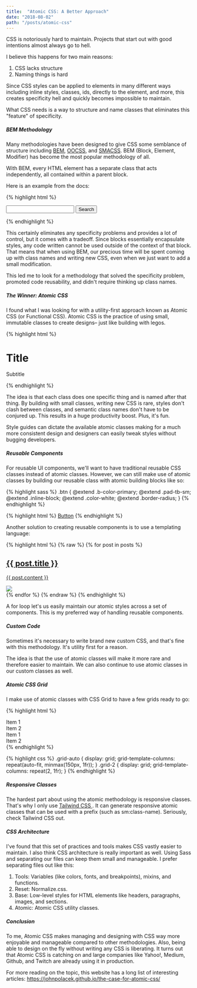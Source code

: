 ```yaml
---
title:  "Atomic CSS: A Better Approach"
date: "2018-08-02"
path: "/posts/atomic-css"
---
```

CSS is notoriously hard to maintain. Projects that start out with good intentions almost always go to hell. 

I believe this happens for two main reasons: 
1. CSS lacks structure
2. Naming things is hard

Since CSS styles can be applied to elements in many different ways including inline styles, classes, ids, directly to the element, and more, this creates specificity hell and quickly becomes impossible to maintain. 

What CSS needs is a way to structure and name classes that eliminates this "feature" of specificity.

##### BEM Methodology 

Many methodologies have been designed to give CSS some semblance of structure including [BEM](https://en.bem.info/methodology/quick-start/), [OOCSS](https://www.smashingmagazine.com/2011/12/an-introduction-to-object-oriented-css-oocss/), and [SMACSS](https://smacss.com/). BEM (Block, Element, Modifier) has become the most popular methodology of all. 

With BEM, every HTML element has a separate class that acts independently, all contained within a parent block.

Here is an example from the docs:

{% highlight html %}
<form class="search-form">
    <div class="search-form__content">
        <input class="search-form__input">
        <button class="search-form__button">Search</button>
    </div>
</form>
{% endhighlight %}

This certainly eliminates any specificity problems and provides a lot of control, but it comes with a tradeoff. Since blocks essentially encapsulate styles, any code written cannot be used outside of the context of that block. That means that when using BEM, our precious time will be spent coming up with class names and writing new CSS, even when we just want to add a small modification. 

This led me to look for a methodology that solved the specificity problem, promoted code reusability, and didn't require thinking up class names. 

##### The Winner: Atomic CSS

I found what I was looking for with a utility-first approach known as Atomic CSS (or Functional CSS). Atomic CSS is the practice of using small, immutable classes to create designs– just like building with legos.

{% highlight html %}
<!-- Example -->
<div class="flex justify-center">
    <h1 class="color-primary font-lg uppercase">Title</h1>
    <p class="color-secondary">Subtitle</p>
</div>
{% endhighlight %}

The idea is that each class does one specific thing and is named after that thing. By building with small classes, writing new CSS is rare, styles don't clash between classes, and semantic class names don't have to be conjured up. This results in a huge productivity boost. Plus, it's fun.

Style guides can dictate the available atomic classes making for a much more consistent design and designers can easily tweak styles without bugging developers.

##### Reusable Components

For reusable UI components, we'll want to have traditional reusable CSS classes instead of atomic classes. However, we can still make use of atomic classes by building our reusable class with atomic building blocks like so: 

{% highlight sass %}
    .btn {
    @extend .b-color-primary;
    @extend .pad-tb-sm;
    @extend .inline-block;
    @extend .color-white;
    @extend .border-radius;
    }
{% endhighlight %}

{% highlight html %}
<a href="#" class="btn">Button</a>
{% endhighlight %}

Another solution to creating reusable components is to use a templating language:

{% highlight html %}
{% raw %}
{% for post in posts %}
<div class="pad-tb-sm">
    <a href="{{ post.url }}" />
        <div>
            <h2 class="fs-sm bold pad-b-sm color-primary">{{ post.title }}</h2>
            <p>{{ post.content }}</p>
            <img class="img-md border-sm" src="{{ post.image }}"</p>
        </div>
    </a>
</div>
{% endfor %}
{% endraw %}
{% endhighlight %}

A for loop let's us easily maintain our atomic styles across a set of components. This is my preferred way of handling reusable components.

##### Custom Code

Sometimes it's necessary to write brand new custom CSS, and that's fine with this methodology. It's utility first for a reason. 

The idea is that the use of atomic classes will make it more rare and therefore easier to maintain. We can also continue to use atomic classes in our custom classes as well.

##### Atomic CSS Grid

I make use of atomic classes with CSS Grid to have a few grids ready to go:

 {% highlight html %}
<div class="grid-auto">
  <div>Item 1</div>
  <div>Item 2</div>
</div>
<div class="grid-2">
  <div>Item 1</div>
  <div>Item 2</div>
</div>
{% endhighlight %}

 {% highlight css %}
.grid-auto {
  display: grid;
  grid-template-columns: repeat(auto-fit, minmax(150px, 1fr));
}
.grid-2 {
  display: grid;
  grid-template-columns: repeat(2, 1fr);
}
{% endhighlight %}

##### Responsive Classes

The hardest part about using the atomic methodology is responsive classes. That's why I only use [Tailwind CSS ](https://tailwindcss.com/). It can generate responsive atomic classes that can be used with a prefix (such as sm:class-name). Seriously, check Tailwind CSS out.

##### CSS Architecture

I've found that this set of practices and tools makes CSS vastly easier to maintain. I also think CSS architecture is really important as well. Using Sass and separating our files can keep them small and manageable. I prefer separating files out like this:

1. Tools: Variables (like colors, fonts, and breakpoints), mixins, and functions.
2. Reset: Normalize.css.
3. Base: Low-level styles for HTML elements like headers, paragraphs, images, and sections.
4. Atomic: Atomic CSS utility classes.

##### Conclusion 

To me, Atomic CSS makes managing and designing with CSS way more enjoyable and manageable compared to other methodologies. Also, being able to design on the fly without writing any CSS is liberating. It turns out that Atomic CSS is catching on and large companies like Yahoo!, Medium, Github, and Twitch are already using it in production. 

For more reading on the topic, this website has a long list of interesting articles: <a href="https://johnpolacek.github.io/the-case-for-atomic-css/" target="_blank">https://johnpolacek.github.io/the-case-for-atomic-css/</a>
